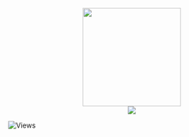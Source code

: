 <p align="center">
<img src="https://cdn.discordapp.com/attachments/1215523448428957717/1228107943719862332/SAINT_1.png?ex=662ad7a6&is=661862a6&hm=c4744e8d190f4d03c2768943853c03caeaa565956b5b31d8e624ee5c77e42edb&" height="200">
<br>
<a href="https://discord.com/users/1215522544564703323"><img src="https://lanyard-profile-readme.vercel.app/api/1215522544564703323?bg=00000000&hideActivity=true" /></a>

![**Views**](https://hits-app.vercel.app/hits?url=https://github.com/sxintwtf&label=views&bgRight=ff69b4)
</p>

